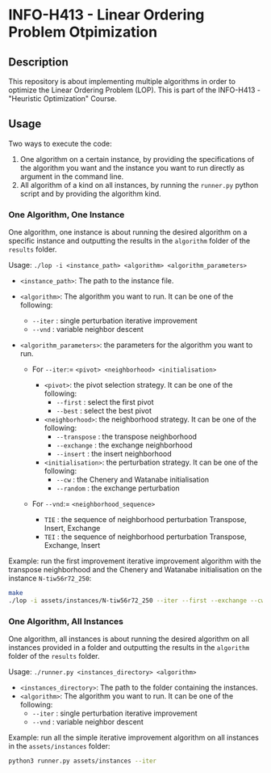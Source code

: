 # INFO-H413 - Linear Ordering Problem Otpimization

## Description
This repository is about implementing multiple algorithms in order to optimize
the Linear Ordering Problem (LOP). This is part of the INFO-H413 - "Heuristic Optimization" Course.


## Usage

Two ways to execute the code:
1) One algorithm on a certain instance, by providing the specifications of the algorithm you want and the
instance you want to run directly as argument in the command line.
2) All algorithm of a kind on all instances, by running the `runner.py` python script and by providing the algorithm kind.


### One Algorithm, One Instance

One algorithm, one instance is about running the desired algorithm on a specific instance
and outputting the results in the `algorithm` folder of the `results` folder.

Usage: ```./lop -i <instance_path> <algorithm> <algorithm_parameters>```

- `<instance_path>`: The path to the instance file.
- `<algorithm>`: The algorithm you want to run. It can be one of the following:
    - `--iter` : single perturbation iterative improvement
    - `--vnd` : variable neighbor descent 

- `<algorithm_parameters>`: the parameters for the algorithm you want to run.
  - For `--iter`:= `<pivot> <neighborhood> <initialisation>`
    - `<pivot>`: the pivot selection strategy. It can be one of the following:
        - `--first` : select the first pivot
        - `--best` : select the best pivot
    - `<neighborhood>`: the neighborhood strategy. It can be one of the following:
        - `--transpose` : the transpose neighborhood
        - `--exchange` : the exchange neighborhood
        - `--insert` : the insert neighborhood
    - `<initialisation>`: the perturbation strategy. It can be one of the following:
        - `--cw` : the Chenery and Watanabe initialisation
        - `--random` : the exchange perturbation

  - For `--vnd`:= `<neighborhood_sequence>`
    - `TIE` : the sequence of neighborhood perturbation Transpose, Insert, Exchange
    - `TEI` : the sequence of neighborhood perturbation Transpose, Exchange, Insert

Example: run the first improvement iterative improvement algorithm with
the transpose neighborhood and the Chenery and Watanabe initialisation
on the instance `N-tiw56r72_250`:

```bash
make
./lop -i assets/instances/N-tiw56r72_250 --iter --first --exchange --cw
```

### One Algorithm, All Instances
One algorithm, all instances is about running the desired algorithm on all instances provided in a folder
and outputting the results in the `algorithm` folder of the `results` folder.

Usage: ```./runner.py <instances_directory> <algorithm>```

- `<instances_directory>`: The path to the folder containing the instances.
- `<algorithm>`: The algorithm you want to run. It can be one of the following:
    - `--iter` : single perturbation iterative improvement
    - `--vnd` : variable neighbor descent

Example: run all the simple iterative improvement algorithm on all instances in the `assets/instances` folder:

```bash
python3 runner.py assets/instances --iter
```

